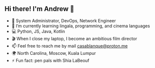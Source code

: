 ## Hi there! I'm Andrew 👋

- 🔭 System Administrator, DevOps, Network Engineer
- 🌱 I’m currently learning lingala, programming, and cinema languages
- 💻 Python, JS, Java, Kotlin
- 🎬 When I close my laptop, I become an ambitious film director
- 📫 Feel free to reach me by mail casablanque@proton.me 
- 🌍 North Carolina, Moscow, Kuala Lumpur
- ⚡ Fun fact: pen pals with Shia LaBeouf

